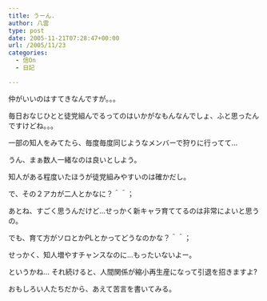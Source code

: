 ```yaml
---
title: うーん.
author: 八雲
type: post
date: 2005-11-21T07:28:47+00:00
url: /2005/11/23
categories:
  - 信On
  - 日記

---
```

仲がいいのはすてきなんですが。。。
  
毎日おなじひとと徒党組んでるってのはいかがなもんなんでしょ、ふと思ったんですけどね。。。
  
一部の知人をみてたら、毎度毎度同じようなメンバーで狩りに行ってて…
  
うん、まぁ数人一緒なのは良いとしよう。
  
知人がある程度いたほうが徒党組みやすいのは確かだし。
  
で、その２アカが二人とかなに？＾＾；
  
あとね、すごく思うんだけど…せっかく新キャラ育ててるのは非常によいと思うの。
  
でも、育て方がソロとかPLとかってどうなのかな？＾＾；
  
せっかく、知人増やすチャンスなのに…もったいないよー。
  
というかね… それ続けると、人間関係が縮小再生産になって引退を招きますよ?
  
おもしろい人たちだから、あえて苦言を書いてみる。